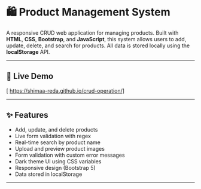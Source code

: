 # 🛍️ Product Management System

A responsive CRUD web application for managing products. Built with **HTML**, **CSS**, **Bootstrap**, and **JavaScript**, this system allows users to add, update, delete, and search for products. All data is stored locally using the **localStorage** API.

---

## 🔗 Live Demo

[ https://shimaa-reda.github.io/crud-operation/]

---

## ✨ Features

- Add, update, and delete products
- Live form validation with regex
- Real-time search by product name
- Upload and preview product images
- Form validation with custom error messages
- Dark theme UI using CSS variables
- Responsive design (Bootstrap 5)
- Data stored in localStorage

---
